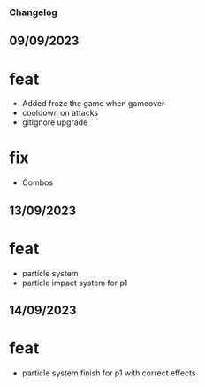 ### Changelog

## 09/09/2023

# feat
- Added froze the game when gameover
- cooldown on attacks
- gitIgnore upgrade

# fix
- Combos

## 13/09/2023

# feat
- particle system
- particle impact system for p1

## 14/09/2023

# feat
- particle system finish for p1 with correct effects